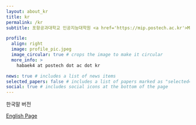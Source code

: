 ```yaml
---
layout: about_kr
title: kr
permalink: /kr
subtitle: 포항공과대학교 인공지능대학원 <a href='https://mip.postech.ac.kr'>MIP 연구실</a> 석/박사 통합과정 학생

profile:
  align: right
  image: profile_pic.jpeg
  image_circular: true # crops the image to make it circular
  more_info: >
    habaek4 at postech dot ac dot kr

news: true # includes a list of news items
selected_papers: false # includes a list of papers marked as "selected={true}"
social: true # includes social icons at the bottom of the page
---
```


한국말 버전

<a href="/" class="fancy_button">English Page</a>
